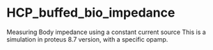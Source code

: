 # HCP_buffed_bio_impedance
Measuring Body impedance using a constant current source
This is a simulation in proteus 8.7 version, with a specific opamp.
